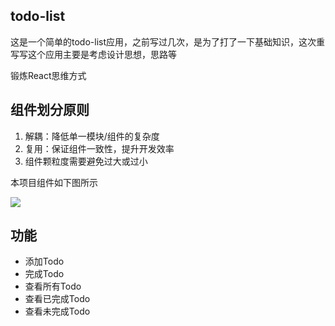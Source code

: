 ## todo-list

这是一个简单的todo-list应用，之前写过几次，是为了打了一下基础知识，这次重写写这个应用主要是考虑设计思想，思路等

锻炼React思维方式

## 组件划分原则

1. 解耦：降低单一模块/组件的复杂度
2. 复用：保证组件一致性，提升开发效率
3. 组件颗粒度需要避免过大或过小

本项目组件如下图所示

![](http://ww1.sinaimg.cn/large/006PpBLogy1g150u7d6okj30b0096dg5.jpg)

## 功能

- 添加Todo
- 完成Todo
- 查看所有Todo
- 查看已完成Todo
- 查看未完成Todo